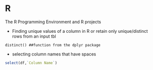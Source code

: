 # R
The R Programming Environment and R projects

* Finding unique values of a column in R or retain only unique/distinct rows from an input tbl

```
distinct() ##function from the dplyr package
``` 

* selecting column names that have spaces

```R
select(df,`Column Name`)
```
